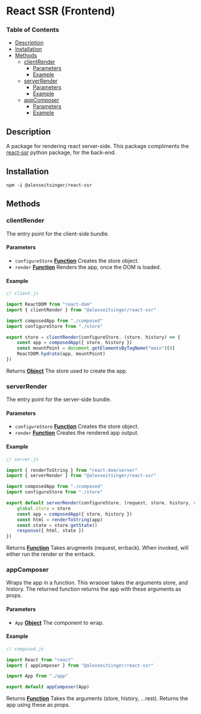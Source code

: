 <!-- Generated by documentation.js. Update this documentation by updating the source code. -->

# React SSR (Frontend)

### Table of Contents

- [Description][1]
- [Installation][2]
- [Methods][3]
  - [clientRender][4]
    - [Parameters][5]
    - [Example][6]
  - [serverRender][7]
    - [Parameters][8]
    - [Example][9]
  - [appComposer][10]
    - [Parameters][11]
    - [Example][12]

## Description

A package for rendering react server-side. This package compliments the [react-ssr][15] python package, for the back-end. 

## Installation

```
npm -i @alexseitsinger/react-ssr
```

## Methods

### clientRender

The entry point for the client-side bundle.

#### Parameters

- `configureStore` **[Function][13]** Creates the store object.
- `render` **[Function][13]** Renders the app, once the DOM is loaded.

#### Example

```javascript
// client.js

import ReactDOM from "react-dom"
import { clientRender } from "@alexseitsinger/react-ssr"

import composedApp from "./composed"
import configureStore from "./store"

export store = clientRender(configureStore, (store, history) => {
    const app = composedApp({ store, history })
    const mountPoint = document.getElementsByTagName("main")[0]
    ReactDOM.hydrate(app, mountPoint)
})
```

Returns **[Object][14]** The store used to create the app.

### serverRender

The entry point for the server-side bundle.

#### Parameters

- `configureStore` **[Function][13]** Creates the store object.
- `render` **[Function][13]** Creates the rendered app output.

#### Example

```javascript
// server.js

import { renderToString } from "react-dom/server"
import { serverRender } from "@alexseitsinger/react-ssr"

import composedApp from "./composed"
import configureStore from "./store"

export default serverRender(configureStore, (request, store, history, response) => {
    global.store = store
    const app = composedApp({ store, history })
    const html = renderToString(app)
    const state = store.getState()
    response({ html, state })
})
```

Returns **[Function][13]** Takes arugments (request, errback). When invoked, will either run the render or the errback.

### appComposer

Wraps the app in a function. This wraooer takes the arguments store, and history. The returned function returns the app with these arguments as props.

#### Parameters

- `App` **[Object][14]** The component to wrap.

#### Example

```javascript
// composed.js

import React from "react"
import { appComposer } from "@alexseitsinger/react-ssr"

import App from "./app"

export default appComposer(App)
```

Returns **[Function][13]** Takes the arguments (store, history, ...rest). Returns the app using these as props.

[1]: #description

[2]: #installation

[3]: #methods

[4]: #clientrender

[5]: #parameters

[6]: #example

[7]: #serverrender

[8]: #parameters-1

[9]: #example-1

[10]: #appcomposer

[11]: #parameters-2

[12]: #example-2

[13]: https://developer.mozilla.org/docs/Web/JavaScript/Reference/Statements/function

[14]: https://developer.mozilla.org/docs/Web/JavaScript/Reference/Global_Objects/Object

[15]: https://github.com/alexseitsinger/react-ssr-backend
